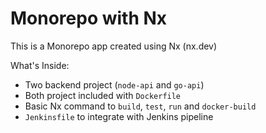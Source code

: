 # Monorepo with Nx

This is a Monorepo app created using Nx (nx.dev)

What's Inside:
- Two backend project (`node-api` and `go-api`)
- Both project included with `Dockerfile`
- Basic Nx command to `build`, `test`, `run` and `docker-build`
- `Jenkinsfile` to integrate with Jenkins pipeline
